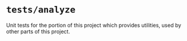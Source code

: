 # `tests/analyze`

Unit tests for the portion of this project which provides utilities, used by other parts of this project.
